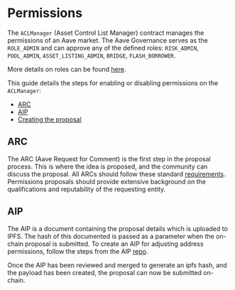 # Permissions

The `ACLManager` (Asset Control List Manager) contract manages the permissions of an Aave market. The Aave Governance serves as the `ROLE_ADMIN` and can approve any of the defined roles: `RISK_ADMIN`, `POOL_ADMIN`, `ASSET_LISTING_ADMIN`, `BRIDGE`, `FLASH_BORROWER`.

More details on roles can be found [here](../../core-contracts/aclmanager.md/#roles).

This guide details the steps for enabling or disabling permissions on the `ACLManager`:

- [ARC]()
- [AIP]()
- [Creating the proposal]()

## ARC

The ARC (Aave Request for Comment) is the first step in the proposal process. This is where the idea is proposed, and the community can discuss the proposal. All ARCs should follow these standard [requirements](https://docs.aave.com/governance/arcs). Permissions proposals should provide extensive background on the qualifications and reputability of the requesting entity.

## AIP

The AIP is a document containing the proposal details which is uploaded to IPFS. The hash of this documented is passed as a parameter when the on-chain proposal is submitted. To create an AIP for adjusting address permissions, follow the steps from the AIP [repo](https://aave.github.io/aip/).

Once the AIP has been reviewed and merged to generate an ipfs hash, and the payload has been created, the proposal can now be submitted on-chain.